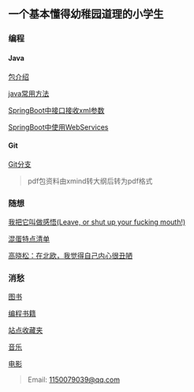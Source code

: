 ## 一个基本懂得幼稚园道理的小学生
### 编程
#### Java
<a href="https://github.com/Xiaolong00/RainesLearn/blob/master/MD/program/java/javaIntroduce.md">包介绍</a>

<a href="https://github.com/Xiaolong00/RainesLearn/blob/master/MD/program/java/javaUsuallyMethod.md">java常用方法</a>

<a href="https://github.com/Xiaolong00/RainesLearn/blob/master/MD/program/java/springbootXml.md">SpringBoot中接口接收xml参数</a>

<a href="https://github.com/Xiaolong00/RainesLearn/blob/master/MD/program/java/springbootWebServices.md">SpringBoot中使用WebServices</a>

#### Git
<a href="https://github.com/Xiaolong00/RainesLearn/blob/master/MD/program/git/gitBranch.md">Git分支</a>

>pdf包资料由xmind转大纲后转为pdf格式

### 随想
<a href="https://github.com/Xiaolong00/RainesLearn/blob/master/MD/programthink/growUp.md">我把它叫做感悟(Leave, or shut up your fucking mouth!)</a>

<a href="https://github.com/Xiaolong00/RainesLearn/blob/master/MD/programthink/assholeList.md">混蛋特点清单</a>

<a href="https://github.com/Xiaolong00/RainesLearn/blob/master/MD/programthink/gaoxiaosong.md">高晓松：在北欧，我觉得自己内心很丑陋</a>

### 消愁
<a href="https://github.com/Xiaolong00/RainesLearn/blob/master/MD/programthink/books.md">图书</a>

<a href="https://github.com/Xiaolong00/RainesLearn/blob/master/MD/programthink/programBooks.md">编程书籍</a>

<a href="https://github.com/Xiaolong00/RainesLearn/blob/master/MD/programthink/website.md">站点收藏夹</a>

<a href="https://github.com/Xiaolong00/RainesLearn/blob/master/MD/programthink/music.md">音乐</a>

<a href="https://github.com/Xiaolong00/RainesLearn/blob/master/MD/programthink/movies.md">电影</a>


>Email: 1150079039@qq.com